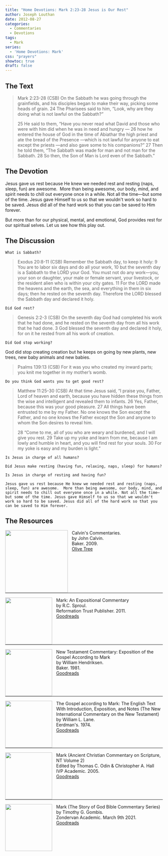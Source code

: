 ```yaml
---
title: "Home Devotions: Mark 2:23-28 Jesus is Our Rest"
author: Joseph Louthan
date: 2012-08-27
categories:
  - Commentaries
  - Devotions
tags:
  - Mark
series:
  - 'Home Devotions: Mark'
css: "prayers"
showtoc: true
draft: false
---
```

## The Text

>Mark 2:23-28 (CSB) On the Sabbath he was going through the grainfields, and his disciples began to make their way, picking some heads of grain. 24 The Pharisees said to him, “Look, why are they doing what is not lawful on the Sabbath?”
>
>25 He said to them, “Have you never read what David and those who were with him did when he was in need and hungry — 26 how he entered the house of God in the time of Abiathar the high priest and ate the bread of the Presence —which is not lawful for anyone to eat except the priests —and also gave some to his companions?” 27 Then he told them, “The Sabbath was made for man and not man for the Sabbath. 28 So then, the Son of Man is Lord even of the Sabbath.”

## The Devotion

Jesus gave us rest because He knew we needed rest and resting (naps, sleep, fun) are awesome.  More than being awesome, our body, mind, and spirit needs to chill out everyone once in a while. Not all the time—but some of the time. Jesus gave Himself to us so that we wouldn't work so hard to be saved. Jesus did all of the hard work so that you can be saved to Him forever.

But more than for our physical, mental, and emotional, God provides rest for our spiritual selves. Let us see how this play out.

## The Discussion

```text
What is Sabbath?
```

>Exodus 20:8-11 (CSB) Remember the Sabbath day, to keep it holy: 9 You are to labor six days and do all your work, 10 but the seventh day is a Sabbath to the LORD your God. You must not do any work—you, your son or daughter, your male or female servant, your livestock, or the resident alien who is within your city gates. 11 For the LORD made the heavens and the earth, the sea, and everything in them in six days; then he rested on the seventh day. Therefore the LORD blessed the Sabbath day and declared it holy.

```text
Did God rest?
```

>Genesis 2:2-3 (CSB) On the seventh day God had completed his work that he had done, and he rested on the seventh day from all his work that he had done. 3 God blessed the seventh day and declared it holy, for on it he rested from all his work of creation.

```text
Did God stop working?
```

God did stop creating creation but he keeps on going by new plants, new trees, new baby animals and new babies.

>Psalms 139:13 (CSB) For it was you who created my inward parts;  
>you knit me together in my mother’s womb.

```text
Do you think God wants you to get good rest?
```

>Matthew 11:25-30 (CSB) At that time Jesus said, “I praise you, Father, Lord of heaven and earth, because you have hidden these things from the wise and intelligent and revealed them to infants. 26 Yes, Father, because this was your good pleasure. 27 All things have been entrusted to me by my Father. No one knows the Son except the Father, and no one knows the Father except the Son and anyone to whom the Son desires to reveal him.
>
>28 “Come to me, all of you who are weary and burdened, and I will give you rest. 29 Take up my yoke and learn from me, because I am lowly and humble in heart, and you will find rest for your souls. 30 For my yoke is easy and my burden is light.”

```text
Is Jesus in charge of all humans?

Did Jesus make resting (having fun, relaxing, naps, sleep) for humans?

Is Jesus in charge of resting and having fun?

Jesus gave us rest because He knew we needed rest and resting (naps, sleep, fun) are awesome.  More than being awesome, our body, mind, and spirit needs to chill out everyone once in a while. Not all the time—but some of the time. Jesus gave Himself to us so that we wouldn't work so hard to be saved. Jesus did all of the hard work so that you can be saved to Him forever.
```

<div style="page-break-after: always;"></div>


## The Resources

<p style="clear:both;">

<img src="/images/resources/commentary-calvin-set.png" align="left" width="200" style="padding-right: 10px" />Calvin's Commentaries.  
by John Calvin.  
Baker. 2009.  
[Olive Tree](https://www.olivetree.com/store/product.php?productid=17517)

<p style="clear:both;">

---

<img src="/images/resources/commentary-mark-sproul.jpg" align="left" width="150" style="padding-right: 10px" />Mark: An Expositional Commentary  
by R.C. Sproul.  
Reformation Trust Publisher. 2011.  
[Goodreads](https://www.goodreads.com/book/show/13329901-mark?ac=1&from_search=true&qid=AjPCOwNAXj&rank=1)

<p style="clear:both;">

---

<img src="/images/resources/commentary-mark-hendriksen.jpg" align="left" width="150" style="padding-right: 10px" />New Testament Commentary: Exposition of the Gospel According to Mark  
by William Hendriksen.  
Baker. 1981.  
[Goodreads](https://www.goodreads.com/book/show/2365098.Mark)

<p style="clear:both;">

---

<img src="/images/resources/commentary-mark-lane.jpg" align="left" width="150" style="padding-right: 10px" />The Gospel according to Mark: The English Text With Introduction, Exposition, and Notes (The New International Commentary on the New Testament)  
by William L. Lane.  
Eerdman's. 1974.  
[Goodreads](https://www.goodreads.com/book/show/978619.The_Gospel_of_Mark?from_search=true&from_srp=true&qid=UOUMUiJ7z4&rank=2)

<p style="clear:both;">

---

<img src="/images/resources/commentary-mark-oden.jpg" align="left" width="150" style="padding-right: 10px" />Mark (Ancient Christian Commentary on Scripture, NT Volume 2)  
Edited by Thomas C. Odin & Christopher A. Hall  
IVP Academic. 2005.  
[Goodreads](https://www.goodreads.com/book/show/33015669-mark)

<p style="clear:both;">

---

<img src="/images/resources/commentary-mark-gombis.jpg" align="left" width="150" style="padding-right: 10px" />Mark (The Story of God Bible Commentary Series)  
by Timothy G. Gombis.   
Zondervan Academic. March 9th 2021.  
[Goodreads](https://www.goodreads.com/book/show/54287613-mark)

<p style="clear:both;">
